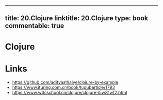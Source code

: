 
---
title: 20.Clojure
linktitle: 20.Clojure
type: book
commentable: true
---

# Clojure

# Links

- https://github.com/adityaathalye/clojure-by-example
- https://www.ituring.com.cn/book/tupubarticle/1793
- https://www.w3cschool.cn/clojure/clojure-j5w81wf2.html

    